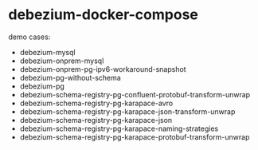 
# debezium-docker-compose
demo cases:
*  debezium-mysql
*  debezium-onprem-mysql
*  debezium-onprem-pg-ipv6-workaround-snapshot
*  debezium-pg-without-schema
*  debezium-pg
*  debezium-schema-registry-pg-confluent-protobuf-transform-unwrap
*  debezium-schema-registry-pg-karapace-avro
*  debezium-schema-registry-pg-karapace-json-transform-unwrap
*  debezium-schema-registry-pg-karapace-json
*  debezium-schema-registry-pg-karapace-naming-strategies
*  debezium-schema-registry-pg-karapace-protobuf-transform-unwrap
